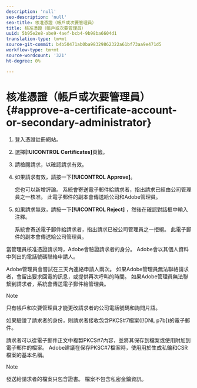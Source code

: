 ```yaml
---
description: 'null'
seo-description: 'null'
seo-title: 核准憑證（帳戶或次要管理員）
title: 核准憑證（帳戶或次要管理員）
uuid: 5b95e2e8-abe9-4aef-bcb4-9b98ba6604d1
translation-type: tm+mt
source-git-commit: b4b50471ab0ba98329862322a61bf73aa9e471d5
workflow-type: tm+mt
source-wordcount: '321'
ht-degree: 0%

---
```



# 核准憑證（帳戶或次要管理員）{#approve-a-certificate-account-or-secondary-administrator}

1. 登入憑證註冊網站。
1. 選擇&#x200B;**[!UICONTROL Certificates]**&#x200B;頁籤。
1. 請檢閱請求，以確認請求有效。
1. 如果請求有效，請按一下&#x200B;**[!UICONTROL Approve]**。

   您也可以新增評論。 系統會寄送電子郵件給請求者，指出請求已經由公司管理員之一核准。 此電子郵件的副本會傳送給公司和Adobe管理員。

1. 如果請求無效，請按一下&#x200B;**[!UICONTROL Reject]** ，然後在確認對話框中輸入注釋。

   系統會寄送電子郵件給請求者，指出請求已被公司管理員之一拒絕。 此電子郵件的副本會傳送給公司管理員。

當管理員核准憑證請求時，Adobe會驗證請求者的身分。 Adobe會以其個人資料中列出的電話號碼聯絡申請人。

Adobe管理員會嘗試在三天內連絡申請人兩次。 如果Adobe管理員無法聯絡請求者，會留出要求回電的訊息，或提供再次呼叫的時間。 如果Adobe管理員無法聯繫到請求者，系統會傳送電子郵件給管理員。

>[!NOTE]
>
>只有帳戶和次要管理員才能更改請求者的公司電話號碼和詢問片語。

如果驗證了請求者的身份，則請求者接收包含PKCS#7檔案([!DNL p7b])的電子郵件。

請求者可以從電子郵件正文中複製PKCS#7內容，並將其保存到檔案或使用附加到電子郵件的檔案。 Adobe建議在保存PKSC#7檔案時，使用用於生成私鑰和CSR檔案的基本名稱。

>[!NOTE]
>
>發送給請求者的檔案只包含證書。 檔案不包含私密金鑰資訊。

